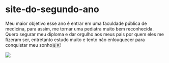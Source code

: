 # site-do-segundo-ano
  Meu maior objetivo esse ano é entrar em uma faculdade pública de medicina, para assim, 
  me tornar uma pediatra muito bem reconhecida. 
  Quero segurar meu diploma e dar orgulho aos meus pais por quem eles me fizeram ser, 
  entretanto estudo muito e tento não enlouquecer para conquistar meu sonho🇧🇷!
  
  ![](https://tenor.com/pt-BR/view/mr-bean-thumbs-up-gif-13068519828048642244)
